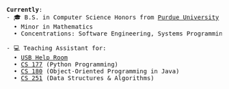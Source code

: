 <!---

<h1 align="center">👋 Hi, I'm Khoa</h1>

<h2 align="left">About me:</h2>

- 🎓 Student at Purdue University
  
- 💻 Major: Computer Science

- 👨‍💻 Concentrations: Software Engineering, Systems Programming, Machine Learning

- 🚂 Class of 2025

<h2 align="left">Contact me:</h2>

<a target="_blank" href="https://www.linkedin.com/in/khoa-raisr/"><img src="https://img.shields.io/badge/LinkedIn-0077B5?style=for-the-badge&logo=linkedin&logoColor=white" alt="linkedin"/></a>
<a target="_blank" href="mailto:khoa.raisr@gmail.com"><img src="https://img.shields.io/badge/Gmail-D14836?style=for-the-badge&logo=gmail&logoColor=white" alt="gmail"/></a>

| <img align="center" src="https://github-readme-stats.vercel.app/api?username=kraisr&count_private=true&show_icons=true&theme=tokyonight" alt="kraisr" /> | <img align="center" src="https://github-readme-stats.vercel.app/api/top-langs/?username=kraisr&count_private=true&show_icons=true&theme=tokyonight&layout=compact&langs_count=8" alt="kraisr" /> |
| ------------- | ------------- |

--->

<pre>
<b>Currently</b>:
- 🎓 B.S. in Computer Science Honors from <a href="https://cs.purdue.edu">Purdue University</a> [Aug. 2021- May 2025]
  • Minor in Mathematics
  • Concentrations: Software Engineering, Systems Programming, Machine Learning

- 💻 Teaching Assistant for: 
  • <a href="https://purdueusb.com/wiki/help-room">USB Help Room</a>
  • <a href="https://catalog.purdue.edu/preview_course_nopop.php?catoid=7&coid=53846">CS 177</a> (Python Programming)
  • <a href="https://www.cs.purdue.edu/academic-programs/courses/canonical/cs180.html">CS 180</a> (Object-Oriented Programming in Java)
  • <a href="https://www.cs.purdue.edu/academic-programs/courses/canonical/cs251.html">CS 251</a> (Data Structures & Algorithms)
</pre>

